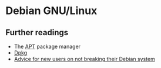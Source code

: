 # Debian GNU/Linux

## Further readings

- The [APT] package manager
- [Dpkg]
- [Advice for new users on not breaking their Debian system]

[apt]: apt.md
[dpkg]: dpkg.md

[advice for new users on not breaking their debian system]: https://wiki.debian.org/DontBreakDebian
